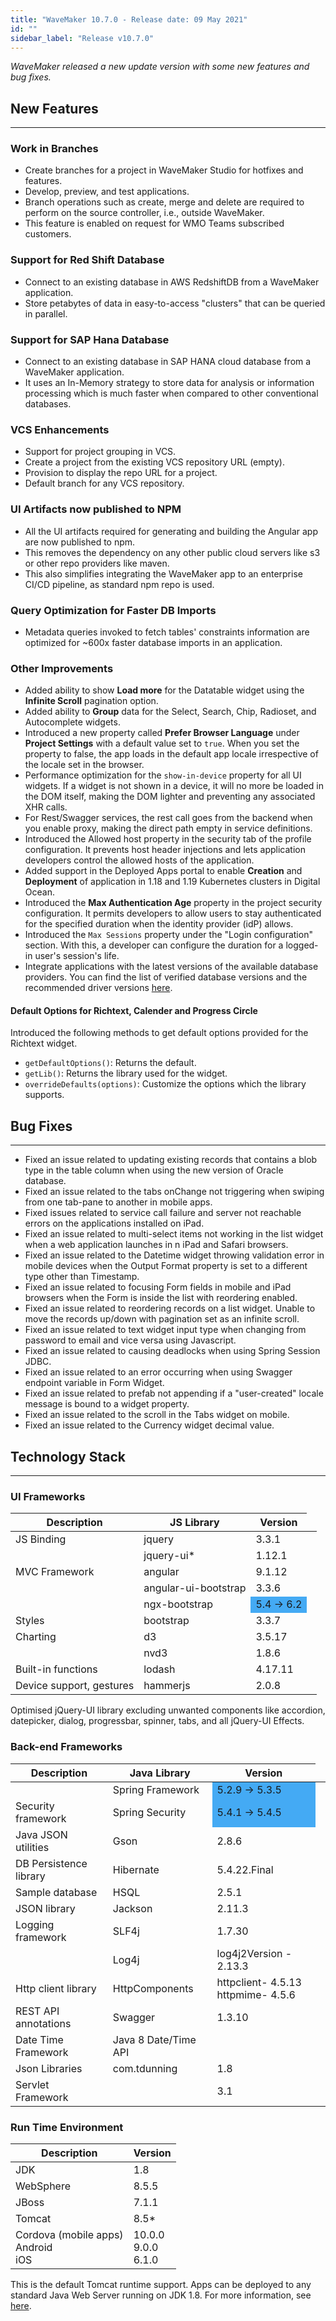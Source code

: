 ```yaml
---
title: "WaveMaker 10.7.0 - Release date: 09 May 2021"
id: ""
sidebar_label: "Release v10.7.0"
---
```

*WaveMaker released a new update version with some new features and bug fixes.*

## New Features

---

### Work in Branches

- Create branches for a project in WaveMaker Studio for hotfixes and features.
- Develop, preview, and test applications.
- Branch operations such as create, merge and delete are required to perform on the source controller, i.e., outside WaveMaker.
- This feature is enabled on request for WMO Teams subscribed customers.

### Support for Red Shift Database

- Connect to an existing database in AWS RedshiftDB from a WaveMaker application.
- Store petabytes of data in easy-to-access "clusters" that can be queried in parallel.

### Support for SAP Hana Database

- Connect to an existing database in SAP HANA cloud database from a WaveMaker application.
- It uses an In-Memory strategy to store data for analysis or information processing which is much faster when compared to other conventional databases.

### VCS Enhancements

- Support for project grouping in VCS.
- Create a project from the existing VCS repository URL (empty).
- Provision to display the repo URL for a project.
- Default branch for any VCS repository.

### UI Artifacts now published to NPM

- All the UI artifacts required for generating and building the Angular app are now published to npm.
- This removes the dependency on any other public cloud servers like s3 or other repo providers like maven.
- This also simplifies integrating the WaveMaker app to an enterprise CI/CD pipeline, as standard npm repo is used.

### Query Optimization for Faster DB Imports

- Metadata queries invoked to fetch tables' constraints information are optimized for ~600x faster database imports in an application.

### Other Improvements

- Added ability to show **Load more** for the Datatable widget using the **Infinite Scroll** pagination option.
- Added ability to **Group** data for the Select, Search, Chip, Radioset, and Autocomplete widgets.
- Introduced a new property called **Prefer Browser Language** under **Project Settings** with a default value set to `true`. When you set the property to false, the app loads in the default app locale irrespective of the locale set in the browser.
- Performance optimization for the `show-in-device` property for all UI widgets. If a widget is not shown in a device, it will no more be loaded in the DOM itself, making the DOM lighter and preventing any associated XHR calls.
- For Rest/Swagger services, the rest call goes from the backend when you enable proxy, making the direct path empty in service definitions.
- Introduced the Allowed host property in the security tab of the profile configuration. It prevents host header injections and lets application developers control the allowed hosts of the application.
- Added support in the Deployed Apps portal to enable **Creation** and **Deployment** of application in 1.18 and 1.19 Kubernetes clusters in Digital Ocean.
- Introduced the **Max Authentication Age** property in the project security configuration. It permits developers to allow users to stay authenticated for the specified duration when the identity provider (idP) allows.
- Introduced the `Max Sessions` property under the "Login configuration" section. With this, a developer can configure the duration for a logged-in user's session's life.
-  Integrate applications with the latest versions of the available database providers. You can find the list of verified database versions and the recommended driver versions [here](/learn/app-development/services/database-services/database-services#supported-databases-and-versions).

#### Default Options for Richtext, Calender and Progress Circle

Introduced the following methods to get default options provided for the Richtext widget.

- `getDefaultOptions()`: Returns the default.
- `getLib()`: Returns the library used for the widget.
- `overrideDefaults(options)`: Customize the options which the library supports.

## Bug Fixes

---

- Fixed an issue related to updating existing records that contains a blob type in the table column when using the new version of Oracle database.
- Fixed an issue related to the tabs onChange not triggering when swiping from one tab-pane to another in mobile apps.
- Fixed issues related to service call failure and server not reachable errors on the applications installed on iPad.
- Fixed an issue related to multi-select items not working in the list widget when a web application launches in n iPad and Safari browsers.
- Fixed an issue related to the Datetime widget throwing validation error in mobile devices when the Output Format property is set to a different type other than Timestamp.
- Fixed an issue related to focusing Form fields in mobile and iPad browsers when the Form is inside the list with reordering enabled.
- Fixed an issue related to reordering records on a list widget. Unable to move the records up/down with pagination set as an infinite scroll.
- Fixed an issue related to text widget input type when changing from password to email and vice versa using Javascript.
- Fixed an issue related to causing deadlocks when using Spring Session JDBC.
- Fixed an issue related to an error occurring when using Swagger endpoint variable in Form Widget.
- Fixed an issue related to prefab not appending if a "user-created" locale message is bound to a widget property.
- Fixed an issue related to the scroll in the Tabs widget on mobile.
- Fixed an issue related to the Currency widget decimal value.

## Technology Stack

---

### UI Frameworks

| Description | JS Library | Version |
| --- | --- | --- |
| JS Binding | jquery | 3.3.1 |
|  | jquery-ui* | 1.12.1 |
| MVC Framework | angular | 9.1.12 |
|  | angular-ui-bootstrap | 3.3.6 |
|  | ngx-bootstrap <td bgcolor="#44aaf4"> 5.4 -> 6.2 |
| Styles | bootstrap | 3.3.7 |
| Charting | d3 | 3.5.17 |
|  | nvd3 | 1.8.6 |
| Built-in functions | lodash | 4.17.11 |
| Device support, gestures | hammerjs | 2.0.8 |

Optimised jQuery-UI library excluding unwanted components like accordion, datepicker, dialog, progressbar, spinner, tabs, and all jQuery-UI Effects.

### Back-end Frameworks

| Description | Java Library | Version |
| --- | --- | --- |
|  | Spring Framework <td bgcolor="#44aaf4"> 5.2.9 -> 5.3.5|
| Security framework | Spring Security <td bgcolor="#44aaf4"> 5.4.1 -> 5.4.5|
| Java JSON utilities | Gson | 2.8.6|
| DB Persistence library | Hibernate | 5.4.22.Final|
| Sample database | HSQL | 2.5.1|
| JSON library | Jackson | 2.11.3|
| Logging framework | SLF4j | 1.7.30 |
|  | Log4j | log4j2Version - 2.13.3 |
| Http client library | HttpComponents | httpclient- 4.5.13 <br> httpmime- 4.5.6 |
| REST API annotations | Swagger | 1.3.10 |
| Date Time Framework | Java 8 Date/Time API |  |
| Json Libraries | com.tdunning |  1.8 |
| Servlet Framework |  | 3.1 |

### Run Time Environment

| Description | Version |
| --- | --- |
| JDK | 1.8 |
| WebSphere | 8.5.5 |
| JBoss | 7.1.1 |
| Tomcat | 8.5* |
| Cordova (mobile apps) <br> Android <br> iOS | 10.0.0 <br> 9.0.0  <br> 6.1.0 |

This is the default Tomcat runtime support. Apps can be deployed to any standard Java Web Server running on JDK 1.8. For more information, see [here](/learn/app-development/deployment/deployment-web-server).
